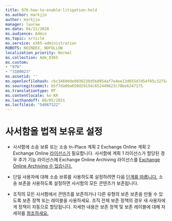 ```yaml
---
title: 976-how-to-enable-litigation-hold
ms.author: markjjo
author: markjjo
manager: lauraw
ms.date: 04/21/2020
ms.audience: Admin
ms.topic: article
ms.service: o365-administration
ROBOTS: NOINDEX, NOFOLLOW
localization_priority: Normal
ms.collection: Adm_O365
ms.custom:
- "976"
- "3100023"
ms.assetid: ''
ms.openlocfilehash: cbc3460dde8030238d56d054af7e4ee13d655d7d54f65c3275a73e899dd6f813
ms.sourcegitcommit: b5f7da89a650d2915dc652449623c78be6247175
ms.translationtype: MT
ms.contentlocale: ko-KR
ms.lasthandoff: 08/05/2021
ms.locfileid: "54067522"
---
```

# <a name="place-a-mailbox-on-legal-hold"></a>사서함을 법적 보유로 설정

- 사서함에 소송 보류 또는 소송 In-Place 계획 2 Exchange Online 계획 2 Exchange Online [라이선스가](https://docs.microsoft.com/office365/servicedescriptions/office-365-platform-service-description/office-365-plan-options) 필요합니다. 사서함에 계획 1 라이선스가 할당된 경우 추가 기능 라이선스에 Exchange Online Archiving 라이선스를 [Exchange Online Archiving 수 있습니다.](https://docs.microsoft.com/office365/servicedescriptions/exchange-online-archiving-service-description)

- 단일 사용자에 대해 소송 보류를 사용하도록 설정하려면 다음 [단계를 따릅니다.](https://docs.microsoft.com/microsoft-365/compliance/create-a-litigation-hold) 소송 보존을 사용하도록 설정하면 사서함의 모든 콘텐츠가 보존됩니다.

- 조직의 모든 사서함에서 콘텐츠를 보존하거나 다른 유형의 보존 보존을 만들 수 있도록 보존 정책 또는 레이블을 사용하세요. 조직 전체 보존 정책의 경우 새 사용자에게 정책이 자동으로 할당됩니다. 자세한 내용은 보존 정책 및 보존 레이블에 대해 자세히를 [참조하세요.](https://docs.microsoft.com/microsoft-365/compliance/retention-policies#applying-a-retention-policy-to-an-entire-organization-or-specific-locations) 
